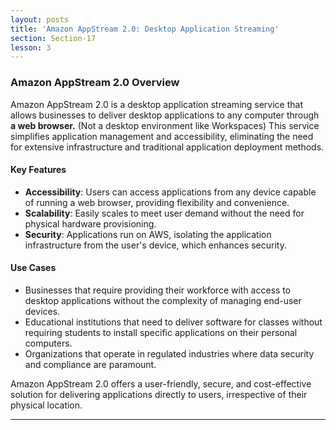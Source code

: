 ```yaml
---
layout: posts
title: 'Amazon AppStream 2.0: Desktop Application Streaming'
section: Section-17
lesson: 3
---
```


### Amazon AppStream 2.0 Overview

Amazon AppStream 2.0 is a desktop application streaming service that allows businesses to deliver desktop applications to any computer through **a web browser.** (Not a desktop environment like Workspaces) This service simplifies application management and accessibility, eliminating the need for extensive infrastructure and traditional application deployment methods.

#### Key Features

- **Accessibility**: Users can access applications from any device capable of running a web browser, providing flexibility and convenience.
- **Scalability**: Easily scales to meet user demand without the need for physical hardware provisioning.
- **Security**: Applications run on AWS, isolating the application infrastructure from the user's device, which enhances security.

#### Use Cases

- Businesses that require providing their workforce with access to desktop applications without the complexity of managing end-user devices.
- Educational institutions that need to deliver software for classes without requiring students to install specific applications on their personal computers.
- Organizations that operate in regulated industries where data security and compliance are paramount.

Amazon AppStream 2.0 offers a user-friendly, secure, and cost-effective solution for delivering applications directly to users, irrespective of their physical location.

---
